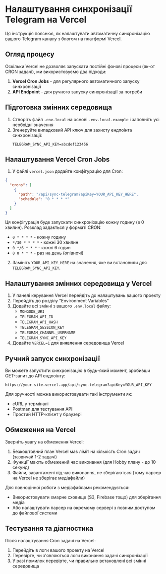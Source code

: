 # Налаштування синхронізації Telegram на Vercel

Ця інструкція пояснює, як налаштувати автоматичну синхронізацію вашого Telegram каналу з блогом на платформі Vercel.

## Огляд процесу

Оскільки Vercel не дозволяє запускати постійні фонові процеси (як-от CRON задачі), ми використовуємо два підходи:

1. **Vercel Cron Jobs** - для регулярного автоматичного запуску синхронізації
2. **API Endpoint** - для ручного запуску синхронізації за потреби

## Підготовка змінних середовища

1. Створіть файл `.env.local` на основі `.env.local.example` і заповніть усі необхідні значення
2. Згенеруйте випадковий API ключ для захисту ендпоінта синхронізації:
   ```
   TELEGRAM_SYNC_API_KEY=abcdef123456
   ```

## Налаштування Vercel Cron Jobs

1. У файлі `vercel.json` додайте конфігурацію для Cron:

```json
{
  "crons": [
    {
      "path": "/api/sync-telegram?apiKey=YOUR_API_KEY_HERE",
      "schedule": "0 * * * *"
    }
  ]
}
```

Ця конфігурація буде запускати синхронізацію кожну годину (в 0 хвилин). Розклад задається у форматі CRON: 

- `0 * * * *` - кожну годину
- `*/30 * * * *` - кожні 30 хвилин
- `0 */6 * * *` - кожні 6 годин
- `0 0 * * *` - раз на день (опівночі)

2. Замініть `YOUR_API_KEY_HERE` на значення, яке ви встановили для `TELEGRAM_SYNC_API_KEY`.

## Налаштування змінних середовища у Vercel

1. У панелі керування Vercel перейдіть до налаштувань вашого проекту
2. Перейдіть до розділу "Environment Variables"
3. Додайте всі змінні з вашого `.env.local` файлу:
   - `MONGODB_URI`
   - `TELEGRAM_API_ID`
   - `TELEGRAM_API_HASH`
   - `TELEGRAM_SESSION_KEY` 
   - `TELEGRAM_CHANNEL_USERNAME`
   - `TELEGRAM_SYNC_API_KEY`
4. Додайте `VERCEL=1` для виявлення середовища Vercel

## Ручний запуск синхронізації

Ви можете запустити синхронізацію в будь-який момент, зробивши GET-запит до API ендпоінту:

```
https://your-site.vercel.app/api/sync-telegram?apiKey=YOUR_API_KEY
```

Для зручності можна використовувати такі інструменти як:
- cURL у терміналі
- Postman для тестування API
- Простий HTTP-клієнт у браузері

## Обмеження на Vercel

Зверніть увагу на обмеження Vercel:

1. Безкоштовний план Vercel має ліміт на кількість Cron задач (зазвичай 1-2 задачі)
2. Функції мають обмежений час виконання (для Hobby плану - до 10 секунд)
3. Файли, завантажені під час виконання, не зберігаються (тому парсер на Vercel не зберігає медіафайли)

Для повноцінної роботи з медіафайлами рекомендується:
- Використовувати хмарне сховище (S3, Firebase тощо) для зберігання медіа
- Або налаштувати парсер на окремому сервері з повним доступом до файлової системи

## Тестування та діагностика

Після налаштування Cron задачі на Vercel:

1. Перейдіть в логи вашого проекту на Vercel
2. Перевірте, чи з'являються логи виконання задачі синхронізації
3. У разі помилок перевірте, чи правильно встановлені всі змінні середовища 